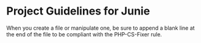 # Project Guidelines for Junie

When you create a file or manipulate one, be sure to append a blank line at the end of the file to be compliant with the PHP-CS-Fixer rule.